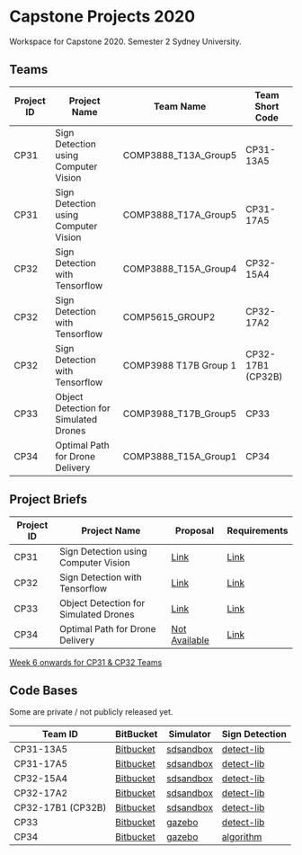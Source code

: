 # Capstone Projects 2020
Workspace for Capstone 2020.  Semester 2 Sydney University.


## Teams

| Project ID | Project Name | Team Name | Team Short Code |
|--|--|--|--|
| CP31 | Sign Detection using Computer Vision | COMP3888_T13A_Group5 | CP31-13A5 |
| CP31 | Sign Detection using Computer Vision | COMP3888_T17A_Group5 | CP31-17A5 |
| CP32 | Sign Detection with Tensorflow | COMP3888_T15A_Group4 | CP32-15A4 |
| CP32 | Sign Detection with Tensorflow | COMP5615_GROUP2 | CP32-17A2 |
| CP32 | Sign Detection with Tensorflow | COMP3988 T17B Group 1 | CP32-17B1 (CP32B) |
| CP33 | Object Detection for Simulated Drones | COMP3988_T17B_Group5 | CP33 |
| CP34 | Optimal Path for Drone Delivery | COMP3888_T15A_Group1 | CP34 |


## Project Briefs

| Project ID | Project Name | Proposal | Requirements |
|--|--|--|--|
| CP31 | Sign Detection using Computer Vision | [Link](https://github.com/wallarug/capstone2020/blob/master/proposals/CP31%20-%20Project%20Proposal.pdf) | [Link](https://github.com/wallarug/capstone2020/raw/master/requirements/CP31%20-%20Scope%20and%20Requirements%20Document%20September%202020.pdf) |
| CP32 | Sign Detection with Tensorflow | [Link](https://github.com/wallarug/capstone2020/blob/master/proposals/CP32%20-%20Project%20Proposal.pdf)  | [Link](https://github.com/wallarug/capstone2020/raw/master/requirements/CP32%20-%20Scope%20and%20Requirements%20Document%20September%202020.pdf) |
| CP33 | Object Detection for Simulated Drones | [Link](https://github.com/wallarug/capstone2020/blob/master/proposals/CP33%20-%20Project%20Proposal.pdf)  | [Link](https://github.com/wallarug/capstone2020/raw/master/requirements/CP33%20-%20Scope%20and%20Requirements%20Document%20September%202020.pdf) |
| CP34 | Optimal Path for Drone Delivery | [Not Available]() | [Link](https://github.com/wallarug/capstone2020/raw/master/requirements/CP34%20-%20Scope%20and%20Requirements%20Document%20September%202020.pdf) |

[Week 6 onwards for CP31 & CP32 Teams](https://github.com/wallarug/capstone2020/blob/master/requirements/CP31%20and%20CP32%20-%20Further%20Scope%20Information%20for%20Simulator.pdf)

## Code Bases

Some are private / not publicly released yet.

| Team ID | BitBucket | Simulator | Sign Detection |
|--|--|--|--|
| CP31-13A5 | [Bitbucket](https://bitbucket.org/Osamaaa/comp3888_t13a_group5/src/master/) | [sdsandbox]() | [detect-lib]() |
| CP31-17A5 | [Bitbucket](https://bitbucket.org/comp3888-t17a/comp3888_t17a_group5/src/master/) | [sdsandbox]() | [detect-lib]() |
| CP32-15A4 | [Bitbucket](https://bitbucket.org/jarodreynolds/comp3888_t15a_group4/src/master/) | [sdsandbox]() | [detect-lib]() |
| CP32-17A2 | [Bitbucket](https://bitbucket.org/aradhikaguha/comp5615-group-2/src/master/) | [sdsandbox]() | [detect-lib]() |
| CP32-17B1 (CP32B) | [Bitbucket](https://bitbucket.org/RobertJia/comp3988_t17b_group1/src/master/) | [sdsandbox]() | [detect-lib]() |
| CP33 | [Bitbucket](https://bitbucket.org/zson5784/comp3988_t17b_group_5/src/master/) | [gazebo]() | [detect-lib]() |
| CP34 | [Bitbucket](https://bitbucket.org/DylDupe/comp3888_t15a_group1/src/master/) | [gazebo]() | [algorithm]() |

